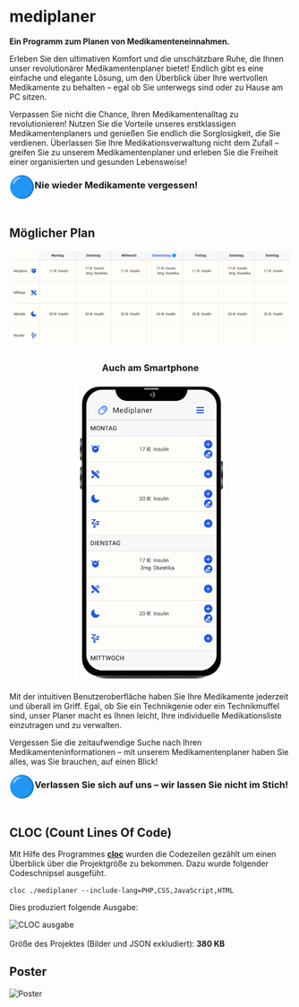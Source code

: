 # mediplaner
**Ein Programm zum Planen von Medikamenteneinnahmen.**

Erleben Sie den ultimativen Komfort und die unschätzbare Ruhe, die Ihnen unser revolutionärer Medikamentenplaner bietet! Endlich gibt es eine einfache und elegante Lösung, um den Überblick über Ihre wertvollen Medikamente zu behalten – egal ob Sie unterwegs sind oder zu Hause am PC sitzen.

Verpassen Sie nicht die Chance, Ihren Medikamentenalltag zu revolutionieren! Nutzen Sie die Vorteile unseres erstklassigen Medikamentenplaners und genießen Sie endlich die Sorglosigkeit, die Sie verdienen. Überlassen Sie Ihre Medikationsverwaltung nicht dem Zufall – greifen Sie zu unserem Medikamentenplaner und erleben Sie die Freiheit einer organisierten und gesunden Lebensweise!

<img align="left" src="./images/icons/blue-circle.svg" alt="Blauer Punkt" width="45px" height="45px">
<h3>Nie wieder Medikamente vergessen!</h3>

<br>

## Möglicher Plan
<img src="./images/beispielplan.png" alt="Beispielplan">

<h3 align="center">Auch am Smartphone</h3>
<p align="center">
 <img src="./images/beispielplan_sm.png" alt="Beispielplan"  width="270px" height="auto">
</p>

Mit der intuitiven Benutzeroberfläche haben Sie Ihre Medikamente jederzeit und überall im Griff. Egal, ob Sie ein Technikgenie oder ein Technikmuffel sind, unser Planer macht es Ihnen leicht, Ihre individuelle Medikationsliste einzutragen und zu verwalten.

Vergessen Sie die zeitaufwendige Suche nach Ihren Medikamenteninformationen – mit unserem Medikamentenplaner haben Sie alles, was Sie brauchen, auf einen Blick!

<img align="left" src="./images/icons/blue-circle.svg" alt="Blauer Punkt" width="45px" height="45px">
<h3>Verlassen Sie sich auf uns – wir lassen Sie nicht im Stich!</h3>

<br />

## CLOC (Count Lines Of Code)
Mit Hilfe des Programmes [**cloc**](https://github.com/AlDanial/cloc) wurden die Codezeilen gezählt um einen Überblick über die Projektgröße zu bekommen. Dazu wurde folgender Codeschnipsel ausgefüht.

```shell
cloc ./mediplaner --include-lang=PHP,CSS,JavaScript,HTML
```

Dies produziert folgende Ausgabe:

<img align="left" src="https://github.com/nic-schi/mediplaner/assets/43421445/a6b1458b-fe16-4a22-8930-8c7bdd2f1da9" alt="CLOC ausgabe" width="650px" height="auto">

<br clear="left"/>
<br/>
Größe des Projektes (Bilder und JSON exkludiert): <b>380 KB</b>

## Poster
![Poster](https://github.com/nic-schi/mediplaner/assets/43421445/9881bcb3-67dd-45f2-a397-6bea0ce7ed2a)
